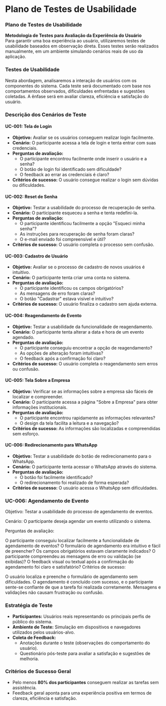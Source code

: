 # Plano de Testes de Usabilidade

### **Plano de Testes de Usabilidade**  
**Metodologia de Testes para Avaliação da Experiência do Usuário**  
Para garantir uma boa experiência ao usuário, utilizaremos testes de usabilidade baseados em observação direta. Esses testes serão realizados manualmente, em um ambiente simulando cenários reais de uso da aplicação.  

### **Testes de Usabilidade**
Nesta abordagem, analisaremos a interação de usuários com os componentes do sistema. Cada teste será documentado com base nos comportamentos observados, dificuldades enfrentadas e sugestões coletadas. A ênfase será em avaliar clareza, eficiência e satisfação do usuário.  

### **Descrição dos Cenários de Teste**

#### **UC-001: Tela de Login**
- **Objetivo:** Avaliar se os usuários conseguem realizar login facilmente.  
- **Cenário:** O participante acessa a tela de login e tenta entrar com suas credenciais.  
- **Perguntas de avaliação:**
  - O participante encontrou facilmente onde inserir o usuário e a senha?  
  - O botão de login foi identificado sem dificuldade?  
  - O feedback ao errar as credenciais é claro?  
- **Critérios de sucesso:** O usuário consegue realizar o login sem dúvidas ou dificuldades.

#### **UC-002: Reset de Senha**
- **Objetivo:** Testar a usabilidade do processo de recuperação de senha.  
- **Cenário:** O participante esqueceu a senha e tenta redefini-la.  
- **Perguntas de avaliação:**
  - O participante identificou facilmente a opção "Esqueci minha senha"?  
  - As instruções para recuperação de senha foram claras?  
  - O e-mail enviado foi compreensível e útil?  
- **Critérios de sucesso:** O usuário completa o processo sem confusão.

#### **UC-003: Cadastro de Usuário**
- **Objetivo:** Avaliar se o processo de cadastro de novos usuários é intuitivo.  
- **Cenário:** O participante tenta criar uma conta no sistema.  
- **Perguntas de avaliação:**
  - O participante identificou os campos obrigatórios?  
  - As mensagens de erro foram claras?  
  - O botão "Cadastrar" estava visível e intuitivo?  
- **Critérios de sucesso:** O usuário finaliza o cadastro sem ajuda externa.

#### **UC-004: Reagendamento de Evento**
- **Objetivo:** Testar a usabilidade da funcionalidade de reagendamento.  
- **Cenário:** O participante tenta alterar a data e hora de um evento agendado.  
- **Perguntas de avaliação:**
  - O participante conseguiu encontrar a opção de reagendamento?  
  - As opções de alteração foram intuitivas?  
  - O feedback após a confirmação foi claro?  
- **Critérios de sucesso:** O usuário completa o reagendamento sem erros ou confusão.

#### **UC-005: Tela Sobre a Empresa**
- **Objetivo:** Verificar se as informações sobre a empresa são fáceis de localizar e compreender.  
- **Cenário:** O participante acessa a página "Sobre a Empresa" para obter informações institucionais.  
- **Perguntas de avaliação:**
  - O participante encontrou rapidamente as informações relevantes?  
  - O design da tela facilita a leitura e a navegação?  
- **Critérios de sucesso:** As informações são localizadas e compreendidas sem esforço.

#### **UC-006: Redirecionamento para WhatsApp**
- **Objetivo:** Testar a usabilidade do botão de redirecionamento para o WhatsApp.  
- **Cenário:** O participante tenta acessar o WhatsApp através do sistema.  
- **Perguntas de avaliação:**
  - O botão foi facilmente identificado?  
  - O redirecionamento foi realizado de forma esperada?  
- **Critérios de sucesso:** O usuário acessa o WhatsApp sem dificuldades.

### UC-006: Agendamento de Evento
Objetivo: Testar a usabilidade do processo de agendamento de eventos.

Cenário: O participante deseja agendar um evento utilizando o sistema.

Perguntas de avaliação:

O participante conseguiu localizar facilmente a funcionalidade de agendamento de eventos?
O formulário de agendamento era intuitivo e fácil de preencher?
Os campos obrigatórios estavam claramente indicados?
O participante compreendeu as mensagens de erro ou validação (se exibidas)?
O feedback visual ou textual após a confirmação do agendamento foi claro e satisfatório?
Critérios de sucesso:

O usuário localiza e preenche o formulário de agendamento sem dificuldades.
O agendamento é concluído com sucesso, e o participante sente-se confiante de que a tarefa foi realizada corretamente.
Mensagens e validações não causam frustração ou confusão.

### **Estratégia de Teste**  
- **Participantes:** Usuários reais representando os principais perfis de público do sistema.  
- **Ambiente de Teste:** Simulação em dispositivos e navegadores utilizados pelos usuários-alvo.  
- **Coleta de Feedback:**  
  - Anotações durante o teste (observações do comportamento do usuário).  
  - Questionário pós-teste para avaliar a satisfação e sugestões de melhoria.  

### **Critérios de Sucesso Geral**  
- Pelo menos **80% dos participantes** conseguem realizar as tarefas sem assistência.  
- Feedback geral aponta para uma experiência positiva em termos de clareza, eficiência e satisfação.  
